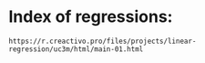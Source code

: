 # Index of regressions:
    https://r.creactivo.pro/files/projects/linear-regression/uc3m/html/main-01.html
